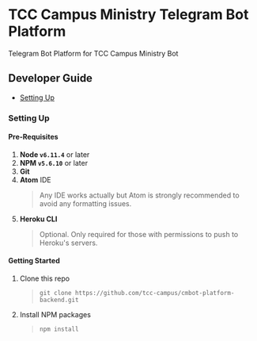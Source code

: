 # TCC Campus Ministry Telegram Bot Platform
Telegram Bot Platform for TCC Campus Ministry Bot

## Developer Guide
* [Setting Up](#setting-up)

### Setting Up

#### Pre-Requisites

1. **Node `v6.11.4`** or later
2. **NPM `v5.6.10`** or later
3. **Git**
4. **Atom** IDE
    > Any IDE works actually but Atom is strongly recommended to avoid any formatting issues.
5. **Heroku CLI**
    > Optional. Only required for those with permissions to push to Heroku's servers.

#### Getting Started

1. Clone this repo
   > `git clone https://github.com/tcc-campus/cmbot-platform-backend.git`
2. Install NPM packages
   > `npm install`
